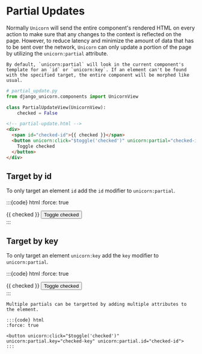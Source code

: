 # Partial Updates

Normally `Unicorn` will send the entire component's rendered HTML on every action to make sure that any changes to the context is reflected on the page. However, to reduce latency and minimize the amount of data that has to be sent over the network, `Unicorn` can only update a portion of the page by utilizing the `unicorn:partial` attribute.

```{note}
By default, `unicorn:partial` will look in the current component's template for an `id` or `unicorn:key`. If an element can't be found with the specified target, the entire component will be morphed like usual.
```

```python
# partial_update.py
from django_unicorn.components import UnicornView

class PartialUpdateView(UnicornView):
    checked = False
```

```html
<!-- partial-update.html -->
<div>
  <span id="checked-id">{{ checked }}</span>
  <button unicorn:click="$toggle('checked')" unicorn:partial="checked-id">
    Toggle checked
  </button>
</div>
```

## Target by id

To only target an element `id` add the `id` modifier to `unicorn:partial`.

:::{code} html
:force: true

<!-- partial-update-id.html -->
<div>
  <span id="checked-id">{{ checked }}</span>
  <button unicorn:click="$toggle('checked')" unicorn:partial.id="checked-id">
    Toggle checked
  </button>
</div>
:::

## Target by key

To only target an element `unicorn:key` add the `key` modifier to `unicorn:partial`.

:::{code} html
:force: true

<!-- partial-update-key.html -->
<div>
  <span unicorn:key="checked-key">{{ checked }}</span>
  <button unicorn:click="$toggle('checked')" unicorn:partial.key="checked-key">
    Toggle checked
  </button>
</div>
:::

```{note}
Multiple partials can be targetted by adding multiple attributes to the element.

:::{code} html
:force: true

<button unicorn:click="$toggle('checked')" unicorn:partial.key="checked-key" unicorn:partial.id="checked-id">
:::

```
